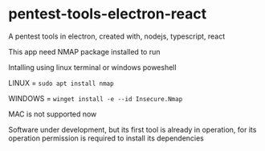 # pentest-tools-electron-react
A pentest tools in electron, created with, nodejs, typescript, react

This app need NMAP package installed to run

Intalling using linux terminal or windows poweshell

LINUX = ```sudo apt install nmap```

WINDOWS = ```winget install -e --id Insecure.Nmap```

MAC is not supported now

Software under development, but its first tool is already in operation, for its operation permission is required to install its dependencies
